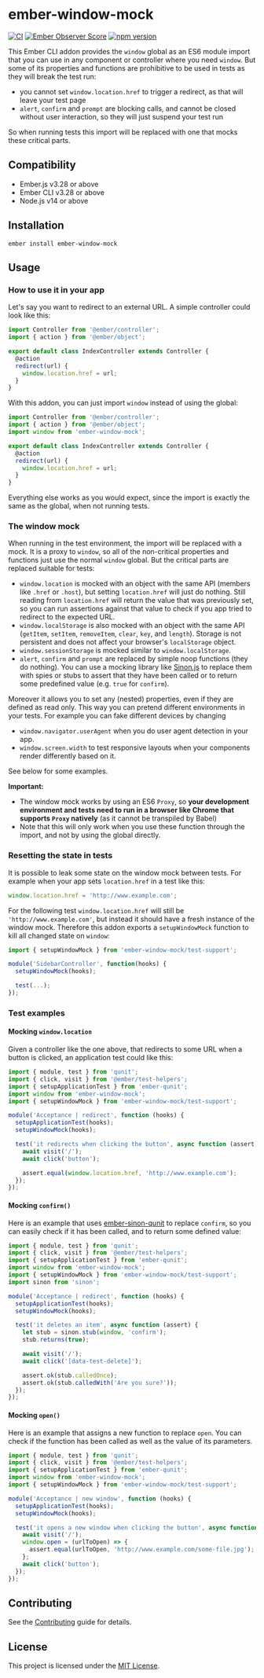 # ember-window-mock

[![CI](https://github.com/kaliber5/ember-window-mock/actions/workflows/ci.yml/badge.svg)](https://github.com/kaliber5/ember-window-mock/actions/workflows/ci.yml)
[![Ember Observer Score](https://emberobserver.com/badges/ember-window-mock.svg)](https://emberobserver.com/addons/ember-window-mock)
[![npm version](https://badge.fury.io/js/ember-window-mock.svg)](https://badge.fury.io/js/ember-window-mock)

This Ember CLI addon provides the `window` global as an ES6 module import that you can use in any component or controller where
you need `window`. But some of its properties and functions are prohibitive to be used
in tests as they will break the test run:

- you cannot set `window.location.href` to trigger a redirect, as that will leave your test page
- `alert`, `confirm` and `prompt` are blocking calls, and cannot be closed without user interaction, so they will just
  suspend your test run

So when running tests this import will be replaced with one that mocks these critical parts.

## Compatibility

- Ember.js v3.28 or above
- Ember CLI v3.28 or above
- Node.js v14 or above

## Installation

```
ember install ember-window-mock
```

## Usage

### How to use it in your app

Let's say you want to redirect to an external URL. A simple controller could look like this:

```js
import Controller from '@ember/controller';
import { action } from '@ember/object';

export default class IndexController extends Controller {
  @action
  redirect(url) {
    window.location.href = url;
  }
}
```

With this addon, you can just import `window` instead of using the global:

```js
import Controller from '@ember/controller';
import { action } from '@ember/object';
import window from 'ember-window-mock';

export default class IndexController extends Controller {
  @action
  redirect(url) {
    window.location.href = url;
  }
}
```

Everything else works as you would expect, since the import is exactly the same as the global, when not running tests.

### The window mock

When running in the test environment, the import will be replaced with a mock. It is a proxy to `window`, so all of the
non-critical properties and functions just use the normal `window` global. But the critical parts are replaced suitable
for tests:

- `window.location` is mocked with an object with the same API (members like `.href` or `.host`), but setting
  `location.href` will just do nothing. Still reading from `location.href` will return the value that was previously set,
  so you can run assertions against that value to check if you app tried to redirect to the expected URL.
- `window.localStorage` is also mocked with an object with the same API (`getItem`, `setItem`, `removeItem`, `clear`, `key`, and `length`). Storage is not persistent and does not affect your browser's `localStorage` object.
- `window.sessionStorage` is mocked similar to `window.localStorage`.
- `alert`, `confirm` and `prompt` are replaced by simple noop functions (they do nothing). You can use a mocking library
  like [Sinon.js](http://sinonjs.org/) to replace them with spies or stubs to assert that they have been called or to
  return some predefined value (e.g. `true` for `confirm`).

Moreover it allows you to set any (nested) properties, even if they are defined as read only. This way you can pretend
different environments in your tests. For example you can fake different devices by changing

- `window.navigator.userAgent` when you do user agent detection in your app.
- `window.screen.width` to test responsive layouts when your components render differently based on it.

See below for some examples.

**Important:**

- The window mock works by using an ES6 `Proxy`, so **your development environment and tests need to run in a browser like Chrome that
  supports `Proxy` natively** (as it cannot be transpiled by Babel)
- Note that this will only work when you use these function through the import, and not by using the global directly.

### Resetting the state in tests

It is possible to leak some state on the window mock between tests. For example when your app sets `location.href` in a
test like this:

```js
window.location.href = 'http://www.example.com';
```

For the following test `window.location.href` will still be `'http://www.example.com'`, but instead it should have a
fresh instance of the window mock. Therefore this addon exports a `setupWindowMock` function to kill all changed state on `window`:

```js
import { setupWindowMock } from 'ember-window-mock/test-support';

module('SidebarController', function(hooks) {
  setupWindowMock(hooks);

  test(...);
});
```

### Test examples

#### Mocking `window.location`

Given a controller like the one above, that redirects to some URL when a button is clicked, an application test could like this:

```js
import { module, test } from 'qunit';
import { click, visit } from '@ember/test-helpers';
import { setupApplicationTest } from 'ember-qunit';
import window from 'ember-window-mock';
import { setupWindowMock } from 'ember-window-mock/test-support';

module('Acceptance | redirect', function (hooks) {
  setupApplicationTest(hooks);
  setupWindowMock(hooks);

  test('it redirects when clicking the button', async function (assert) {
    await visit('/');
    await click('button');

    assert.equal(window.location.href, 'http://www.example.com');
  });
});
```

#### Mocking `confirm()`

Here is an example that uses [ember-sinon-qunit](https://github.com/elwayman02/ember-sinon-qunit) to replace `confirm`,
so you can easily check if it has been called, and to return some defined value:

```js
import { module, test } from 'qunit';
import { click, visit } from '@ember/test-helpers';
import { setupApplicationTest } from 'ember-qunit';
import window from 'ember-window-mock';
import { setupWindowMock } from 'ember-window-mock/test-support';
import sinon from 'sinon';

module('Acceptance | redirect', function (hooks) {
  setupApplicationTest(hooks);
  setupWindowMock(hooks);

  test('it deletes an item', async function (assert) {
    let stub = sinon.stub(window, 'confirm');
    stub.returns(true);

    await visit('/');
    await click('[data-test-delete]');

    assert.ok(stub.calledOnce);
    assert.ok(stub.calledWith('Are you sure?'));
  });
});
```

#### Mocking `open()`

Here is an example that assigns a new function to replace `open`.
You can check if the function has been called as well as the value of its parameters.

```js
import { module, test } from 'qunit';
import { click, visit } from '@ember/test-helpers';
import { setupApplicationTest } from 'ember-qunit';
import window from 'ember-window-mock';
import { setupWindowMock } from 'ember-window-mock/test-support';

module('Acceptance | new window', function (hooks) {
  setupApplicationTest(hooks);
  setupWindowMock(hooks);

  test('it opens a new window when clicking the button', async function (assert) {
    await visit('/');
    window.open = (urlToOpen) => {
      assert.equal(urlToOpen, 'http://www.example.com/some-file.jpg');
    };
    await click('button');
  });
});
```

## Contributing

See the [Contributing](CONTRIBUTING.md) guide for details.

## License

This project is licensed under the [MIT License](LICENSE.md).
